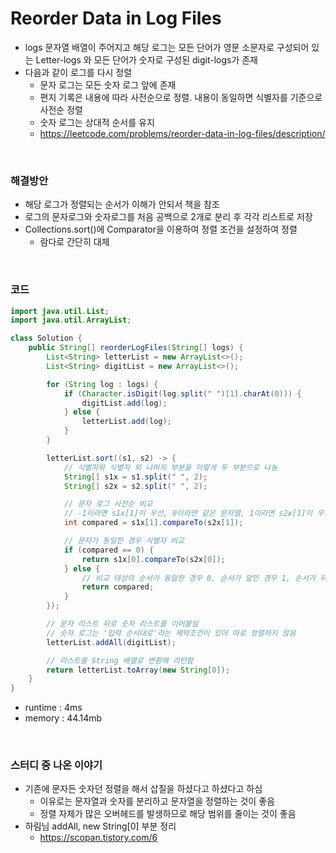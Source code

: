 # Reorder Data in Log Files
- logs 문자열 배열이 주어지고 해당 로그는 모든 단어가 영문 소문자로 구성되어 있는 Letter-logs 와 모든 단어가 숫자로 구성된 digit-logs가 존재
- 다음과 같이 로그를 다시 정렬
    - 문자 로그는 모든 숫자 로그 앞에 존재
    - 편지 기록은 내용에 따라 사전순으로 정렬. 내용이 동일하면 식별자를 기준으로 사전순 정렬
    - 숫자 로그는 상대적 순서를 유지
    - https://leetcode.com/problems/reorder-data-in-log-files/description/

<br>

### 해결방안
- 해당 로그가 정렬되는 순서가 이해가 안되서 책을 참조
- 로그의 문자로그와 숫자로그를 처음 공백으로 2개로 분리 후 각각 리스트로 저장
- Collections.sort()에 Comparator을 이용하여 정렬 조건을 설정하여 정렬
    - 람다로 간단히 대체

<br>

### 코드

```java
import java.util.List;
import java.util.ArrayList;

class Solution {
    public String[] reorderLogFiles(String[] logs) {
        List<String> letterList = new ArrayList<>();
        List<String> digitList = new ArrayList<>();

        for (String log : logs) {
            if (Character.isDigit(log.split(" ")[1].charAt(0))) {
                digitList.add(log);
            } else {
                letterList.add(log);
            }
        }

        letterList.sort((s1, s2) -> {
            // 식별자와 식별자 외 나머지 부분을 이렇게 두 부분으로 나눔
            String[] s1x = s1.split(" ", 2);
            String[] s2x = s2.split(" ", 2);

            // 문자 로그 사전순 비교
            // -1이라면 s1x[1]이 우선, 0이라면 같은 문자열, 1이라면 s2x[1]이 우선
            int compared = s1x[1].compareTo(s2x[1]);

            // 문자가 동일한 경우 식별자 비교
            if (compared == 0) {
                return s1x[0].compareTo(s2x[0]);
            } else {
                // 비교 대상의 순서가 동일한 경우 0, 순서가 앞인 경우 1, 순서가 뒤인 경우 -1
                return compared;
            }
        });

        // 문자 리스트 뒤로 숫자 리스트를 이어붙임
        // 숫자 로그는 '입력 순서대로'라는 제약조건이 있어 따로 정렬하지 않음
        letterList.addAll(digitList);

        // 리스트를 String 배열로 변환해 리턴함
        return letterList.toArray(new String[0]);
    }
}
```

- runtime : 4ms
- memory : 44.14mb

<br>

### 스터디 중 나온 이야기
- 기존에 문자든 숫자던 정렬을 해서 삽질을 하셨다고 하셨다고 하심
    - 이유로는 문자열과 숫자를 분리하고 문자열을 정렬하는 것이 좋음
    - 정렬 자체가 많은 오버헤드를 발생하므로 해당 범위를 줄이는 것이 좋음
- 하림님 addAll, new String[0] 부분 정리
    - https://scopan.tistory.com/6